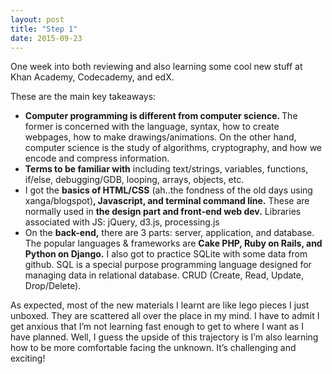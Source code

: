 ```yaml
--- 
layout: post
title: "Step 1"
date: 2015-09-23
---
```


One week into both reviewing and also learning some cool new stuff at Khan Academy, Codecademy, and edX. 

These are the main key takeaways:
<ul>
<li>
<strong>Computer programming is different from computer science. </strong> The former is concerned with the language, syntax, how to create webpages, how to make drawings/animations. On the other hand, computer science is the study of algorithms, cryptography, and how we encode and compress information. </li>
<li><strong>Terms to be familiar with</strong> including text/strings, variables, functions, if/else, debugging/GDB, looping, arrays, objects, etc.</li>
<li>I got the <strong>basics of HTML/CSS</strong> (ah..the fondness of the old days using xanga/blogspot)<strong>, Javascript, and terminal command line.</strong> These are normally used in <strong>the design part and front-end web dev.</strong> Libraries associated with JS: jQuery, d3.js, processing.js</li>
<li>On the <strong>back-end,</strong> there are 3 parts: server, application, and database. The popular languages & frameworks are <strong>Cake PHP, Ruby on Rails, and Python on Django.</strong> I also got to practice SQLite with some data from github. SQL is a special purpose programming language designed for managing data in relational database. CRUD (Create, Read, Update, Drop/Delete).</li>
</ul>


As expected, most of the new materials I learnt are like lego pieces I just unboxed. They are scattered all over the place in my mind. I have to admit I get anxious that I’m not learning fast enough to get to where I want as I have planned. Well, I guess the upside of this trajectory is I’m also learning how to be more comfortable facing the unknown. It’s challenging and exciting!

